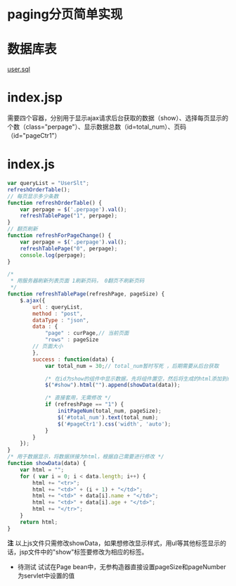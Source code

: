 # paging分页简单实现

# 数据库表
[user.sql](WebContent/sql/user.sql)

# index.jsp
需要四个容器，分别用于显示ajax请求后台获取的数据（show）、选择每页显示的个数（class="perpage"）、显示数据总数（id=total_num）、页码（id="pageCtr1"）

# index.js
```js
var queryList = "UserSlt";
refreshOrderTable();
// 每页显示多少条数
function refreshOrderTable() {
	var perpage = $('.perpage').val();
	refreshTablePage("1", perpage);
}
// 翻页刷新
function refreshForPageChange() {
	var perpage = $('.perpage').val();
	refreshTablePage("0", perpage);
	console.log(perpage);
}

/*
 * 用服务器刷新列表页面 1刷新页码， 0翻页不刷新页码
 */
function refreshTablePage(refreshPage, pageSize) {
	$.ajax({
		url : queryList,
		method : "post",
		dataType : "json",
		data : {
			"page" : curPage,// 当前页面
			"rows" : pageSize
		// 页面大小
		},
		success : function(data) {
			var total_num = 30;// total_num暂时写死 ，后期需要从后台获取

			/* 在id为show的组件中显示数据，先将组件置空，然后将生成的html添加到组件中显示 */
			$("#show").html("").append(showData(data));

			/* 直接套用，无需修改 */
			if (refreshPage == "1") {
				initPageNum(total_num, pageSize);
				$('#total_num').text(total_num);
				$('#pageCtr1').css('width', 'auto');
			}
		}
	});
}
/* 用于数据显示，将数据拼接为html，根据自己需要进行修改 */
function showData(data) {
	var html = "";
	for ( var i = 0; i < data.length; i++) {
		html += "<tr>";
		html += "<td>" + (i + 1) + "</td>";
		html += "<td>" + data[i].name + "</td>";
		html += "<td>" + data[i].age + "</td>";
		html += "</tr>";
	}
	return html;
}
```
**注**
以上js文件只需修改showData，如果想修改显示样式，用ul等其他标签显示的话，jsp文件中的"show"标签要修改为相应的标签。

- 待测试
试试在Page bean中，无参构造器直接设置pageSize和pageNumber为servlet中设置的值
